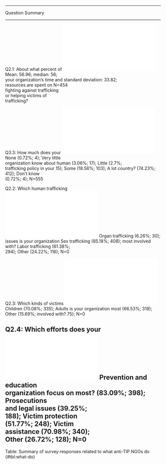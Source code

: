 
------------------------------------------------------------------------------------------------
Question                                                          Summary                       
----------------------------- ----------------------------------- ------------------------------
Q2.1: About what percent of   ![](figures/summary_table/q2_1.pdf) Mean: 56.96; median: 56;      
your organization’s time and                                      standard deviation: 33.82;    
resources are spent on                                            N=454                         
fighting against trafficking                                                                    
or helping victims of                                                                           
trafficking?                                                                                    

Q3.3: How much does your      ![](figures/summary_table/q3_3.pdf) None (0.72%; 4); Very little  
organization know about human                                     (3.06%; 17); Little (2.7%;    
trafficking policy in your                                        15); Some (18.56%; 103); A lot
country?                                                          (74.23%; 412); Don't know     
                                                                  (0.72%; 4); N=555             

Q2.2: Which human trafficking ![](figures/summary_table/q2_2.pdf) Organ trafficking (6.26%; 30);
issues is your organization                                       Sex trafficking (85.18%; 408);
most involved with?                                               Labor trafficking (61.38%;    
                                                                  294); Other (24.22%; 116); N=0

Q2.3: Which kinds of victims  ![](figures/summary_table/q2_3.pdf) Children (70.08%; 335); Adults
is your organization most                                         (66.53%; 318); Other (15.69%; 
involved with?                                                    75); N=0                      

Q2.4: Which efforts does your ![](figures/summary_table/q2_4.pdf) Prevention and education      
organization focus on most?                                       (83.09%; 398); Prosecutions   
                                                                  and legal issues (39.25%;     
                                                                  188); Victim protection       
                                                                  (51.77%; 248); Victim         
                                                                  assistance (70.98%; 340);     
                                                                  Other (26.72%; 128); N=0      
------------------------------------------------------------------------------------------------

Table: Summary of survey responses related to what anti-TIP NGOs do {#tbl:what-do}

